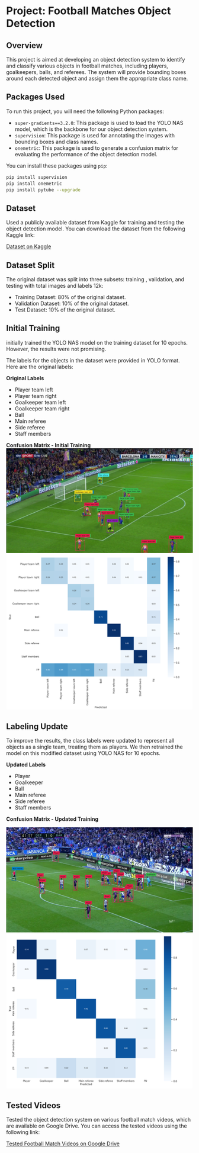 # Project: Football Matches Object Detection

## Overview
This project is aimed at developing an object detection system to identify and classify various objects in football matches, including players, goalkeepers, balls, and referees. The system will provide bounding boxes around each detected object and assign them the appropriate class name.

## Packages Used
To run this project, you will need the following Python packages:

- `super-gradients==3.2.0`: This package is used to load the YOLO NAS model, which is the backbone for our object detection system.
- `supervision`: This package is used for annotating the images with bounding boxes and class names.
- `onemetric`: This package is used to generate a confusion matrix for evaluating the performance of the object detection model.

You can install these packages using `pip`:

```bash
pip install supervision
pip install onemetric
pip install pytube --upgrade
```
## Dataset
 Used a publicly available dataset from Kaggle for training and testing the object detection model. You can download the dataset from the following Kaggle link:

[Dataset on Kaggle](https://www.kaggle.com/datasets/nourhannabil/football-dataset-for-object-detection)


## Dataset Split
The original dataset was split into three subsets: training , validation, and testing with total images and labels 12k:

- Training Dataset: 80% of the original dataset.
- Validation Dataset: 10% of the original dataset.
- Test Dataset: 10% of the original dataset.

## Initial Training
initially trained the YOLO NAS model on the training dataset for 10 epochs. However, the results were not promising.


The labels for the objects in the dataset were provided in YOLO format. Here are the original labels:

 **Original Labels**
- Player team left
- Player team right
- Goalkeeper team left
- Goalkeeper team right
- Ball
- Main referee
- Side referee
- Staff members

**Confusion Matrix - Initial Training**
![tested image](/assets/original_dataset.jpg)
![Confusion Matrix](/assets/confusion_matrix_original_dataset.png)

## Labeling Update
To improve the results, the class labels were updated to represent all objects as a single team, treating them as players. We then retrained the model on this modified dataset using YOLO NAS for 10 epochs.

**Updated Labels**
- Player
- Goalkeeper
- Ball
- Main referee
- Side referee
- Staff members

**Confusion Matrix - Updated Training**

![tested image](/assets/updated_dataset.jpg)
![Confusion Matrix](/assets/confusion_matrix_updated_dataset.png)



## Tested Videos
Tested the object detection system on various football match videos, which are available on Google Drive. You can access the tested videos using the following link:

[Tested Football Match Videos on Google Drive](https://drive.google.com/drive/folders/1NoufWl60SA1E8TmVQDTSqlcKrJTYT95L?usp=drive_link)





